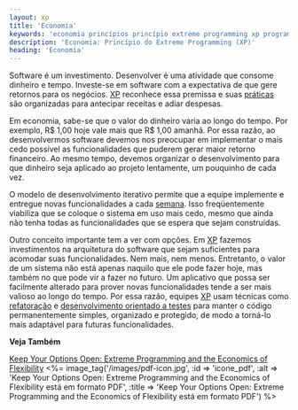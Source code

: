 ```yaml
---
layout: xp
title: 'Economia'
keywords: 'economia princípios princípio extreme programming xp programação extrema'
description: 'Economia: Princípio do Extreme Programming (XP)'
heading: 'Economia'
---
```


Software é um investimento. Desenvolver é uma atividade que consome dinheiro e tempo. Investe-se em software com a expectativa de que gere retornos para os negócios. [XP][] reconhece essa premissa e suas [práticas][pra] são organizadas para antecipar receitas e adiar despesas.

Em economia, sabe-se que o valor do dinheiro varia ao longo do tempo. Por exemplo, R$ 1,00 hoje vale mais que R$ 1,00 amanhã. Por essa razão, ao desenvolvermos software devemos nos preocupar em implementar o mais cedo possível as funcionalidades que puderem gerar maior retorno financeiro. Ao mesmo tempo, devemos organizar o desenvolvimento para que dinheiro seja aplicado ao projeto lentamente, um pouquinho de cada vez.

O modelo de desenvolvimento iterativo permite que a equipe implemente e entregue novas funcionalidades a cada [semana][cs]. Isso freqüentemente viabiliza que se coloque o sistema em uso mais cedo, mesmo que ainda não tenha todas as funcionalidades que se espera que sejam construídas.

Outro conceito importante tem a ver com opções. Em [XP][] fazemos investimentos na arquitetura do software que sejam suficientes para acomodar suas funcionalidades. Nem mais, nem menos. Entretanto, o valor de um sistema não está apenas naquilo que ele pode fazer hoje, mas também no que pode vir a fazer no futuro. Um aplicativo que possa ser facilmente alterado para prover novas funcionalidades tende a ser mais valioso ao longo do tempo. Por essa razão, equipes [XP][] usam técnicas como [refatoração][ref] e [desenvolvimento orientado a testes][tdd] para manter o código permanentemente simples, organizado e protegido, de modo a torná-lo mais adaptável para futuras funcionalidades.

**Veja Também**

[Keep Your Options Open: Extreme Programming and the Economics of Flexibility][k] <%= image_tag('/images/pdf-icon.jpg', :id => 'icone_pdf', :alt => 'Keep Your Options Open: Extreme Programming and the Economics of Flexibility está em formato PDF', :title => 'Keep Your Options Open: Extreme Programming and the Economics of Flexibility está em formato PDF') %>

[XP]:		/xp
[pra]:		/xp/praticas
[cs]:		/xp/praticas/ciclo_semanal
[ref]:		/xp/praticas/refatoracao
[tdd]:		/xp/praticas/tdd
[k]:		http://www.favaro.net/john/home/publications/xpecon.pdf

